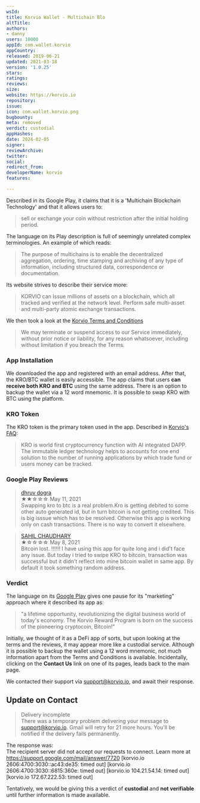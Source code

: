 ```yaml
---
wsId: 
title: Korvio Wallet - Multichain Blo
altTitle: 
authors:
- danny
users: 10000
appId: com.wallet.korvio
appCountry: 
released: 2019-06-21
updated: 2021-03-18
version: '1.0.25'
stars: 
ratings: 
reviews: 
size: 
website: https://korvio.io
repository: 
issue: 
icon: com.wallet.korvio.png
bugbounty: 
meta: removed
verdict: custodial
appHashes: 
date: 2024-02-05
signer: 
reviewArchive: 
twitter: 
social: 
redirect_from: 
developerName: korvio
features: 

---
```


Described in its Google Play, it claims that it is a 'Multichain Blockchain Technology' and that it allows users to:

> sell or exchange your coin without restriction after the initial holding period. 

The language on its Play description is full of seemingly unrelated complex terminologies. An example of which reads:

> The purpose of multichains is to enable the decentralized aggregation, ordering, time stamping and archiving of any type of information, including structured data, correspondence or documentation.

Its website strives to describe their service more:

> KORVIO can Issue millions of assets on a blockchain, which all tracked and verified at the network level. Perform safe multi-asset and multi-party atomic exchange transactions.

We then took a look at the [Korvio Terms and Conditions](https://korvio.io/TermsCondition.html) 

> We may terminate or suspend access to our Service immediately, without prior notice or liability, for any reason whatsoever, including without limitation if you breach the Terms.

### App Installation

We downloaded the app and registered with an email address. After that, the KRO/BTC wallet is easily accessible. The app claims that users **can receive both KRO and BTC** using the same address. There is an option to backup the wallet via a 12 word mnemonic. It is possible to swap KRO with BTC using the platform.

### KRO Token
The KRO token is the primary token used in the app. Described in [Korvio's FAQ](https://wallet.korvio.io/#/faq):

> KRO is world first cryptocurrency function with AI integrated DAPP. The immutable ledger technology helps to accounts for one end solution to the number of running applications by which trade fund or users money can be tracked.

### Google Play Reviews

> [dhruv dogra](https://play.google.com/store/apps/details?id=com.wallet.korvio&reviewId=gp%3AAOqpTOHJKm_tFnbu3MK2RqvaqGGYEhivd5RMu9FN0Epl-H8BRX5OG2yY_lyusESAK7Ak6E4nrGHyUF6OJQFNDw)<br>
  ★★☆☆☆ May 11, 2021 <br>
       Swapping kro to btc is a real problem.Kro is getting debited to some other auto generated id, but in turn bitcoin is not getting credited. This is big isssue which has to be resolved. Otherwise this app is working only on cash transactions. There is no way to convert it elsewhere.
       
> [SAHIL CHAUDHARY](https://play.google.com/store/apps/details?id=com.wallet.korvio&reviewId=gp%3AAOqpTOH7QoAvGRhHxqoL1c--Kx5_Kcj8kiGgfU7E_-LNq7WDMYie0A_Zrr-JZmPvgq_MdYVvD4Ekil2fTUGMJQ)<br>
  ★☆☆☆☆ May 8, 2021 <br>
       Bitcoin lost. !!!!!! I have using this app for quite long and i did't face any issue. But today i tried to swipe KRO to bitcoin, transaction was successful but it didn't reflect into mine bitcoin wallet in same app. By default it took something random address.
       
### Verdict

The language on its [Google Play](https://play.google.com/store/apps/details?id=com.wallet.korvio) gives one pause for its "marketing" approach where it described its app as:

> "a lifetime opportunity, revolutionizing the digital business world of today's economy. The Korvio Reward Program is born on the success of the pioneering cryptocoin, Bitcoin!"

Initially, we thought of it as a DeFi app of sorts, but upon looking at the terms and the reviews, it may appear more like a custodial service. Although it is possible to backup the wallet using a 12 word mnemonic, not much information apart from the Terms and Conditions is available. Incidentally, clicking on the **Contact Us** link on one of its pages, leads back to the main page. 

We contacted their support via support@korvio.io, and await their response. 

## Update on Contact

> Delivery incomplete<br>
There was a temporary problem delivering your message to support@korvio.io. Gmail will retry for 21 more hours. You'll be notified if the delivery fails permanently.

The response was:<br>
The recipient server did not accept our requests to connect. Learn more at https://support.google.com/mail/answer/7720 [korvio.io 2606:4700:3030::ac43:de35: timed out] [korvio.io 2606:4700:3030::6815:360e: timed out] [korvio.io 104.21.54.14: timed out] [korvio.io 172.67.222.53: timed out]

Tentatively, we would be giving this a verdict of **custodial** and **not verifiable** until further information is made available.
